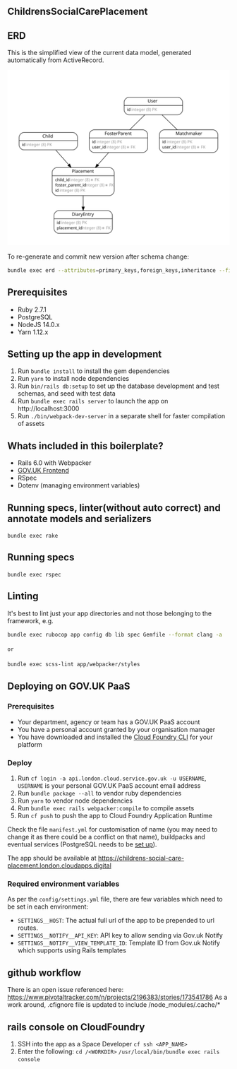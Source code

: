 ## ChildrensSocialCarePlacement

## ERD

This is the simplified view of the current data model, generated automatically from ActiveRecord.

![Current ERD](erd.svg)

To re-generate and commit new version after schema change:

```bash
bundle exec erd --attributes=primary_keys,foreign_keys,inheritance --filetype=svg --title=""
```

## Prerequisites

- Ruby 2.7.1
- PostgreSQL
- NodeJS 14.0.x
- Yarn 1.12.x

## Setting up the app in development

1. Run `bundle install` to install the gem dependencies
2. Run `yarn` to install node dependencies
3. Run `bin/rails db:setup` to set up the database development and test schemas, and seed with test data
4. Run `bundle exec rails server` to launch the app on http://localhost:3000
5. Run `./bin/webpack-dev-server` in a separate shell for faster compilation of assets

## Whats included in this boilerplate?

- Rails 6.0 with Webpacker
- [GOV.UK Frontend](https://github.com/alphagov/govuk-frontend)
- RSpec
- Dotenv (managing environment variables)

## Running specs, linter(without auto correct) and annotate models and serializers
```
bundle exec rake
```

## Running specs
```
bundle exec rspec
```

## Linting

It's best to lint just your app directories and not those belonging to the framework, e.g.

```bash
bundle exec rubocop app config db lib spec Gemfile --format clang -a

or

bundle exec scss-lint app/webpacker/styles
```

## Deploying on GOV.UK PaaS

### Prerequisites

- Your department, agency or team has a GOV.UK PaaS account
- You have a personal account granted by your organisation manager
- You have downloaded and installed the [Cloud Foundry CLI](https://github.com/cloudfoundry/cli#downloads) for your platform

### Deploy

1. Run `cf login -a api.london.cloud.service.gov.uk -u USERNAME`, `USERNAME` is your personal GOV.UK PaaS account email address
2. Run `bundle package --all` to vendor ruby dependencies
3. Run `yarn` to vendor node dependencies
4. Run `bundle exec rails webpacker:compile` to compile assets
5. Run `cf push` to push the app to Cloud Foundry Application Runtime

Check the file `manifest.yml` for customisation of name (you may need to change it as there could be a conflict on that name), buildpacks and eventual services (PostgreSQL needs to be [set up](https://docs.cloud.service.gov.uk/deploying_services/postgresql/)).

The app should be available at https://childrens-social-care-placement.london.cloudapps.digital

### Required environment variables

As per the `config/settings.yml` file, there are few variables which need to be set in each environment:

* `SETTINGS__HOST`: The actual full url of the app to be prepended to url routes.
* `SETTINGS__NOTIFY__API_KEY`: API key to allow sending via Gov.uk Notify
* `SETTINGS__NOTIFY__VIEW_TEMPLATE_ID`: Template ID from Gov.uk Notify which supports using Rails templates

## github workflow

There is an open issue referenced here: https://www.pivotaltracker.com/n/projects/2196383/stories/173541786
As a work around, .cfignore file is updated to include /node_modules/.cache/*

## rails console on CloudFoundry

1. SSH into the app as a Space Developer
  `cf ssh <APP_NAME>`
2. Enter the following:
  `cd /<WORKDIR>`
  `/usr/local/bin/bundle exec rails console`